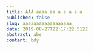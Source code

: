 ```yaml
---
title: ÁÁÁ aaaa aa a a a a a
published: false
slug: aaaaaaaaaaaaaaaaaa
date: 2019-08-27T22:17:22.512Z
abstract: abs
content: bdy
---
```


